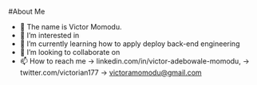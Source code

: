 #About Me

- 👋 The name is Victor Momodu.
- 👀 I’m interested in 
- 🌱 I’m currently learning how to apply deploy back-end engineering
- 💞️ I’m looking to collaborate on 
- 📫 How to reach me → linkedin.com/in/victor-adebowale-momodu, 
                     → twitter.com/victorian177
                     → victoramomodu@gmail.com
              
